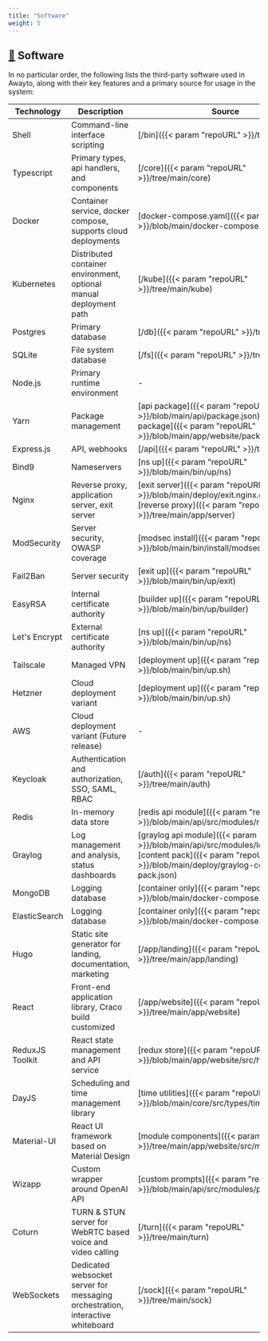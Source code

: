 ```yaml
---
title: "Software"
weight: 5
---
```


## [&#128279;](#software) Software

In no particular order, the following lists the third-party software used in Awayto, along with their key features and a primary source for  usage in the system:

| Technology | Description | Source |
|-|-|-|
| Shell | Command-line interface scripting | [/bin]({{< param "repoURL" >}}/tree/main/bin) |
| Typescript | Primary types, api handlers, and components | [/core]({{< param "repoURL" >}}/tree/main/core) |
| Docker | Container service, docker compose, supports cloud deployments | [docker-compose.yaml]({{< param "repoURL" >}}/blob/main/docker-compose.yml) |
| Kubernetes | Distributed container environment, optional manual deployment path | [/kube]({{< param "repoURL" >}}/tree/main/kube) |
| Postgres | Primary database | [/db]({{< param "repoURL" >}}/tree/main/db) |
| SQLite | File system database | [/fs]({{< param "repoURL" >}}/tree/main/fs) |
| Node.js | Primary runtime environment |-|
| Yarn | Package management | [api package]({{< param "repoURL" >}}/blob/main/api/package.json), [app package]({{< param "repoURL" >}}/blob/main/app/website/package.json) |
| Express.js | API, webhooks | [/api]({{< param "repoURL" >}}/tree/main/api) |
| Bind9 | Nameservers | [ns up]({{< param "repoURL" >}}/blob/main/bin/up/ns) |
| Nginx | Reverse proxy, application server, exit server | [exit server]({{< param "repoURL" >}}/blob/main/deploy/exit.nginx.conf), [reverse proxy]({{< param "repoURL" >}}/tree/main/app/server) |
| ModSecurity | Server security, OWASP coverage | [modsec install]({{< param "repoURL" >}}/blob/main/bin/install/modsec) |
| Fail2Ban | Server security | [exit up]({{< param "repoURL" >}}/blob/main/bin/up/exit) |
| EasyRSA | Internal certificate authority | [builder up]({{< param "repoURL" >}}/blob/main/bin/up/builder) |
| Let's Encrypt | External certificate authority | [ns up]({{< param "repoURL" >}}/blob/main/bin/up/ns) |
| Tailscale | Managed VPN | [deployment up]({{< param "repoURL" >}}/blob/main/bin/up.sh) |
| Hetzner | Cloud deployment variant | [deployment up]({{< param "repoURL" >}}/blob/main/bin/up.sh) |
| AWS | Cloud deployment variant (Future release) |-|
| Keycloak | Authentication and authorization, SSO, SAML, RBAC | [/auth]({{< param "repoURL" >}}/tree/main/auth) |
| Redis | In-memory data store | [redis api module]({{< param "repoURL" >}}/blob/main/api/src/modules/redis.ts) |
| Graylog | Log management and analysis, status dashboards | [graylog api module]({{< param "repoURL" >}}/blob/main/api/src/modules/logger.ts), [content pack]({{< param "repoURL" >}}/blob/main/deploy/graylog-content-pack.json) |
| MongoDB | Logging database | [container only]({{< param "repoURL" >}}/blob/main/docker-compose.yml) |
| ElasticSearch | Logging database | [container only]({{< param "repoURL" >}}/blob/main/docker-compose.yml) |
| Hugo | Static site generator for landing, documentation, marketing | [/app/landing]({{< param "repoURL" >}}/tree/main/app/landing) |
| React | Front-end application library, Craco build customized | [/app/website]({{< param "repoURL" >}}/tree/main/app/website) |
| ReduxJS Toolkit | React state management and API service | [redux store]({{< param "repoURL" >}}/blob/main/app/website/src/hooks/store.ts) |
| DayJS | Scheduling and time management library | [time utilities]({{< param "repoURL" >}}/blob/main/core/src/types/time_unit.ts) |
| Material-UI | React UI framework based on Material Design | [module components]({{< param "repoURL" >}}/tree/main/app/website/src/modules) |
| Wizapp | Custom wrapper around OpenAI API | [custom prompts]({{< param "repoURL" >}}/blob/main/api/src/modules/prompts.ts)
| Coturn | TURN & STUN server for WebRTC based voice and video calling | [/turn]({{< param "repoURL" >}}/tree/main/turn) |
| WebSockets | Dedicated websocket server for messaging orchestration, interactive whiteboard | [/sock]({{< param "repoURL" >}}/tree/main/sock) |